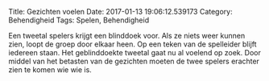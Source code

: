 Title: Gezichten voelen
Date: 2017-01-13 19:06:12.539173
Category: Behendigheid
Tags: Spelen, Behendigheid

Een tweetal spelers krijgt een blinddoek voor. Als ze niets weer kunnen zien, loopt de groep door elkaar heen. Op een teken van de spelleider blijft iedereen staan. Het geblinddoekte tweetal gaat nu al voelend op zoek. Door middel van het betasten van de gezichten moeten de twee spelers erachter zien te komen wie wie is.